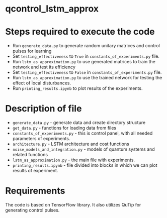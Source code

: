 # qcontrol_lstm_approx

# Steps required to execute the code

* Run `generate_data.py` to generate random unitary matrices and control pulses
  for learning
* Set `testing_effectiveness` to `True` in `constants_of_experiments.py` file.
* Run `lstm_as_approximation.py` to use generated matrices to train the network and test its efficiency 
* Set `testing_effectiveness` to `False` in `constants_of_experiments.py` file.
* Run `lstm_as_approximation.py` to use the trained network for testing the effect of local disturbances.
* Run `printing_results.ipynb` to plot results of the experiments.

# Description of file

* `generate_data.py` - generate data and create directory structure
* `get_data.py` - functions for loading data from files
* `constants_of_experiments.py` - this is control panel, with all needed parameters of experiments.
* `architecture.py` - LSTM architecture and cost functions
* `noise_models_and_integration.py` - models of quantum systems and related
  functions
* `lstm_as_approximation.py` - the main file with experiments.
* `printing_results.ipynb` - file divided into blocks in which we can plot results of experiment.

# Requirements

The code is based on TensorFlow library. It also utilizes QuTip for generating
control pulses.
